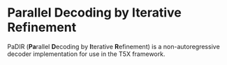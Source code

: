 # **Pa**rallel **D**ecoding by **I**terative **R**efinement

PaDIR (**Pa**rallel **D**ecoding by **I**terative **R**efinement) is a non-autoregressive decoder implementation for use in the T5X framework.



